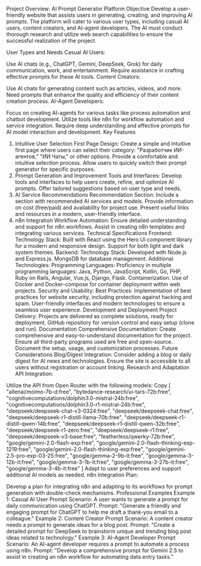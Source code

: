 Project Overview: AI Prompt Generator Platform
Objective
Develop a user-friendly website that assists users in generating, creating, and improving AI prompts. The platform will cater to various user types, including casual AI users, content creators, and AI-agent developers. The AI must conduct thorough research and utilize web search capabilities to ensure the successful realization of the project.

User Types and Needs
Casual AI Users:

Use AI chats (e.g., ChatGPT, Gemini, DeepSeek, Grok) for daily communication, work, and entertainment.
Require assistance in crafting effective prompts for these AI tools.
Content Creators:

Use AI chats for generating content such as articles, videos, and more.
Need prompts that enhance the quality and efficiency of their content creation process.
AI-Agent Developers:

Focus on creating AI-agents for various tasks like process automation and chatbot development.
Utilize tools like n8n for workflow automation and service integration.
Require deep understanding and effective prompts for AI model interaction and development.
Key Features
1. Intuitive User Selection
First Page Design:
Create a simple and intuitive first page where users can select their category: "Разработчик ИИ-агентов," "ИИ Чаты," or other options.
Provide a comfortable and intuitive selection process.
Allow users to quickly switch their prompt generator for specific purposes.
2. Prompt Generation and Improvement
Tools and Interfaces:
Develop tools and interfaces to help users create, refine, and optimize AI prompts.
Offer tailored suggestions based on user type and needs.
3. AI Service Recommendations
Recommendation Section:
Include a section with recommended AI services and models.
Provide information on cost (free/paid) and availability for project use.
Present useful links and resources in a modern, user-friendly interface.
4. n8n Integration
Workflow Automation:
Ensure detailed understanding and support for n8n workflows.
Assist in creating n8n templates and integrating various services.
Technical Specifications
Frontend:
Technology Stack:
Built with React using the Hero UI component library for a modern and responsive design.
Support for both light and dark system themes.
Backend:
Technology Stack:
Developed with Node.js and Express.js.
MongoDB for database management.
Additional Technologies:
Programming Languages:
Proficiency in multiple programming languages: Java, Python, JavaScript, Kotlin, Go, PHP, Ruby on Rails, Angular, Vue.js, Django, Flask.
Containerization:
Use of Docker and Docker-compose for container deployment within web projects.
Security and Usability:
Best Practices:
Implementation of best practices for website security, including protection against hacking and spam.
User-friendly interfaces and modern technologies to ensure a seamless user experience.
Development and Deployment
Project Delivery:
Projects are delivered as complete solutions, ready for deployment.
GitHub repository for version control and easy setup (clone and run).
Documentation
Comprehensive Documentation:
Create comprehensive and easy-to-understand documentation for the project.
Ensure all third-party programs used are free and open-source.
Document the setup, usage, and customization processes.
Future Considerations
Blog/Digest Integration:
Consider adding a blog or daily digest for AI news and technologies.
Ensure the site is accessible to all users without registration or account linking.
Research and Adaptation
API Integration:

Utilize the API from Open Router with the following models:
Copy
[
  "allenai/molmo-7b-d:free",
  "bytedance-research/ui-tars-72b:free",
  "cognitivecomputations/dolphin3.0-mistral-24b:free",
  "cognitivecomputations/dolphin3.0-r1-mistral-24b:free",
  "deepseek/deepseek-chat-v3-0324:free",
  "deepseek/deepseek-chat:free",
  "deepseek/deepseek-r1-distill-llama-70b:free",
  "deepseek/deepseek-r1-distill-qwen-14b:free",
  "deepseek/deepseek-r1-distill-qwen-32b:free",
  "deepseek/deepseek-r1-zero:free",
  "deepseek/deepseek-r1:free",
  "deepseek/deepseek-v3-base:free",
  "featherless/qwerky-72b:free",
  "google/gemini-2.0-flash-exp:free",
  "google/gemini-2.0-flash-thinking-exp-1219:free",
  "google/gemini-2.0-flash-thinking-exp:free",
  "google/gemini-2.5-pro-exp-03-25:free",
  "google/gemma-2-9b-it:free",
  "google/gemma-3-12b-it:free",
  "google/gemma-3-1b-it:free",
  "google/gemma-3-27b-it:free",
  "google/gemma-3-4b-it:free"
]
Adapt to user preferences and support additional AI models as needed.
n8n Integration Plan:

Develop a plan for integrating n8n and adapting to its workflows for prompt generation with double-check mechanisms.
Professional Examples
Example 1: Casual AI User Prompt
Scenario: A user wants to generate a prompt for daily communication using ChatGPT.
Prompt: "Generate a friendly and engaging prompt for ChatGPT to help me draft a thank-you email to a colleague."
Example 2: Content Creator Prompt
Scenario: A content creator needs a prompt to generate ideas for a blog post.
Prompt: "Create a detailed prompt for DeepSeek to brainstorm unique and trending blog post ideas related to technology."
Example 3: AI-Agent Developer Prompt
Scenario: An AI-agent developer requires a prompt to automate a process using n8n.
Prompt: "Develop a comprehensive prompt for Gemini 2.5 to assist in creating an n8n workflow for automating data entry tasks."